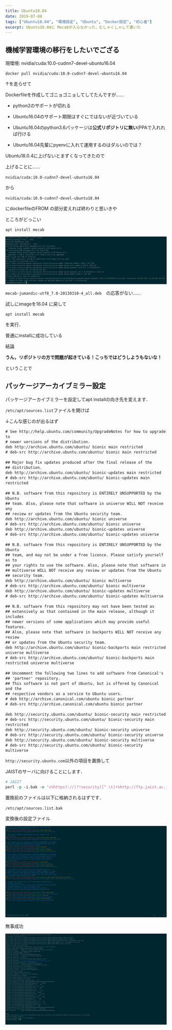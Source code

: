 ```yaml
---
title: Ubuntu18.04
date: 2019-07-08
tags: ["Ubuntu18.04", "環境設定", "Ubuntu", "Docker設定", "初心者"]
excerpt: Ubuntu18.04に Mecabが入らなかった，むしゃくしゃして書いた
---
```




## 機械学習環境の移行をしたいでござる



現環境: nvidia/cuda:10.0-cudnn7-devel-ubuntu16.04



```shell
docker pull nvidia/cuda:10.0-cudnn7-devel-ubuntu16.04
```



↑を走らせて

Dockerfileを作成してゴニョゴニョしてしてたんですが……

- python2のサポートが切れる

- Ubuntu16.04のサポート期限はすぐにではないが近づいている

- Ubuntu16.04のpython3.6パッケージは**公式リポジトリに無い**(PPAで入れれば行ける

- Ubuntu16.04先輩にpyenvに入れて運用するのはダルいのでは？

  

Ubuntu18.0.4に上げないとまずくなってきたので

上げることに……

`nvidia/cuda:10.0-cudnn7-devel-ubuntu16.04`

から

`nvidia/cuda:10.0-cudnn7-devel-ubuntu18.04`

にdockerfileのFROM の部分変えれば終わりと思いきや

ところがどっこい

```shell
apt install mecab
```



![2019-07-08_15.53.50](/Ubuntu18.04_Setting/2019-07-08_16.15.56.png)

`mecab-jumandic-utf8_7.0-20130310-4_all.deb`　の応答がない…...

試しにimageを16.04 に戻して

```shell
apt install mecab
```

を実行．

普通にinstallに成功している



結論

**うん，リポジトリの方で問題が起きている！こっちではどうしようもないな！**



 ということで





## パッケージアーカイブミラー設定



パッケージアーカイブミラーを設定してapt installの向き先を変えます．

`/etc/apt/sources.list`ファイルを開けば

↓こんな感じのが出るはず

```shell
# See http://help.ubuntu.com/community/UpgradeNotes for how to upgrade to
# newer versions of the distribution.
deb http://archive.ubuntu.com/ubuntu/ bionic main restricted
# deb-src http://archive.ubuntu.com/ubuntu/ bionic main restricted

## Major bug fix updates produced after the final release of the
## distribution.
deb http://archive.ubuntu.com/ubuntu/ bionic-updates main restricted
# deb-src http://archive.ubuntu.com/ubuntu/ bionic-updates main restricted

## N.B. software from this repository is ENTIRELY UNSUPPORTED by the Ubuntu
## team. Also, please note that software in universe WILL NOT receive any
## review or updates from the Ubuntu security team.
deb http://archive.ubuntu.com/ubuntu/ bionic universe
# deb-src http://archive.ubuntu.com/ubuntu/ bionic universe
deb http://archive.ubuntu.com/ubuntu/ bionic-updates universe
# deb-src http://archive.ubuntu.com/ubuntu/ bionic-updates universe

## N.B. software from this repository is ENTIRELY UNSUPPORTED by the Ubuntu
## team, and may not be under a free licence. Please satisfy yourself as to
## your rights to use the software. Also, please note that software in
## multiverse WILL NOT receive any review or updates from the Ubuntu
## security team.
deb http://archive.ubuntu.com/ubuntu/ bionic multiverse
# deb-src http://archive.ubuntu.com/ubuntu/ bionic multiverse
deb http://archive.ubuntu.com/ubuntu/ bionic-updates multiverse
# deb-src http://archive.ubuntu.com/ubuntu/ bionic-updates multiverse

## N.B. software from this repository may not have been tested as
## extensively as that contained in the main release, although it includes
## newer versions of some applications which may provide useful features.
## Also, please note that software in backports WILL NOT receive any review
## or updates from the Ubuntu security team.
deb http://archive.ubuntu.com/ubuntu/ bionic-backports main restricted universe multiverse
# deb-src http://archive.ubuntu.com/ubuntu/ bionic-backports main restricted universe multiverse

## Uncomment the following two lines to add software from Canonical's
## 'partner' repository.
## This software is not part of Ubuntu, but is offered by Canonical and the
## respective vendors as a service to Ubuntu users.
# deb http://archive.canonical.com/ubuntu bionic partner
# deb-src http://archive.canonical.com/ubuntu bionic partner

deb http://security.ubuntu.com/ubuntu/ bionic-security main restricted
# deb-src http://security.ubuntu.com/ubuntu/ bionic-security main restricted
deb http://security.ubuntu.com/ubuntu/ bionic-security universe
# deb-src http://security.ubuntu.com/ubuntu/ bionic-security universe
deb http://security.ubuntu.com/ubuntu/ bionic-security multiverse
# deb-src http://security.ubuntu.com/ubuntu/ bionic-security multiverse
```



`http://security.ubuntu.com`以外の項目を置換して

JAISTのサーバに向けることにします．



```perl
# JASIT
perl -p -i.bak -e 's%https?://(?!security)[^ \t]+%http://ftp.jaist.ac.jp/pub/Linux/ubuntu/%g' /etc/apt/sources.list
```

置換前のファイルは以下に格納されるはずです．

`/etc/apt/sources.list.bak`

変換後の設定ファイル

![/etc/apt/sources.list](/Ubuntu18.04_Setting/2019-07-08_17.31.22.png)



無事成功

![成功](/Ubuntu18.04_Setting/2019-07-08_17.47.17.png)

